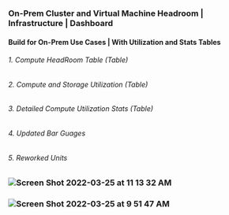 ### On-Prem Cluster and Virtual Machine Headroom | Infrastructure | Dashboard
#### Build for On-Prem Use Cases | With Utilization and Stats Tables
 ###### 1. Compute HeadRoom Table (Table)
 ###### 2. Compute and Storage Utilization (Table)
 ###### 3. Detailed Compute Utilization Stats (Table)
 ###### 4. Updated Bar Guages
 ###### 5. Reworked Units

### ![Screen Shot 2022-03-25 at 11 13 32 AM](https://user-images.githubusercontent.com/84854976/160148958-438e9afa-b528-4125-8c5f-29c748e2cdf5.png)
### ![Screen Shot 2022-03-25 at 9 51 47 AM](https://user-images.githubusercontent.com/84854976/160133798-a685a49e-c037-4880-a35e-e715b2927df0.png)
